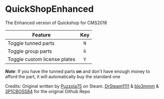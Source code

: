 # QuickShopEnhanced
The Enhanced version of Quickshop for CMS2018

| Feature                       |  Key  |
| ----------------------------- |:-----:|
| Toggle tunned parts           |  `N`  |
| Toggle group parts            |  `G`  |
| Toggle custom license plates  |  `V`  |

**_Note_**: If you have the tunned parts **on** and don't have enough money to afford the part, it will automatically buy the standard one

Credits: Original written by [Puzzola75](https://steamcommunity.com/app/645630/discussions/1/1814296273125911667/) on Steam. [DrSteam1111](https://github.com/DrSteam1111/QuickShop) & [blo3mmm](https://github.com/blo3mmm) & [3P1CBOSS84](https://github.com/3P1CBOSS84/Quickshop-2.0) for the original Github Repo
